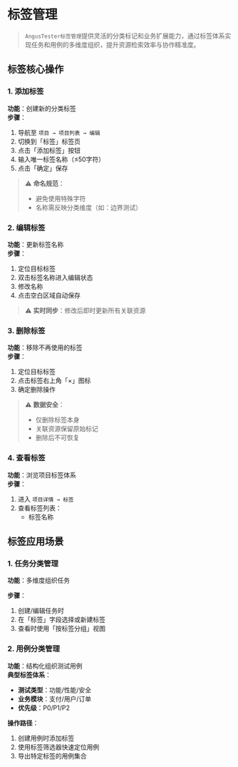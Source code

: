 # 标签管理

> `AngusTester标签管理`提供灵活的分类标记和业务扩展能力，通过标签体系实现任务和用例的多维度组织，提升资源检索效率与协作精准度。

## 标签核心操作

### 1. 添加标签
**功能**：创建新的分类标签  
**步骤**：
1. 导航至 `项目 → 项目列表 → 编辑`
2. 切换到「标签」标签页
3. 点击「添加标签」按钮
4. 输入唯一标签名称（≤50字符）
5. 点击「确定」保存

> ⚠️ **命名规范**：
> - 避免使用特殊字符
> - 名称需反映分类维度（如：边界测试）

### 2. 编辑标签
**功能**：更新标签名称  
**步骤**：
1. 定位目标标签
2. 双击标签名称进入编辑状态
3. 修改名称
4. 点击空白区域自动保存

> ⚠️ **实时同步**：修改后即时更新所有关联资源

### 3. 删除标签
**功能**：移除不再使用的标签  
**步骤**：
1. 定位目标标签
2. 点击标签右上角「×」图标
3. 确定删除操作

> ⚠️ **数据安全**：
> - 仅删除标签本身
> - 关联资源保留原始标记
> - 删除后不可恢复

### 4. 查看标签
**功能**：浏览项目标签体系  
**步骤**：
1. 进入 `项目详情 → 标签`
2. 查看标签列表：
   - 标签名称

## 标签应用场景

### 1. 任务分类管理
**功能**：多维度组织任务  

**步骤**：
1. 创建/编辑任务时
2. 在「标签」字段选择或新建标签
3. 查看时使用「按标签分组」视图

### 2. 用例分类管理
**功能**：结构化组织测试用例  
**典型标签体系**：
- **测试类型**：功能/性能/安全
- **业务模块**：支付/用户/订单
- **优先级**：P0/P1/P2

**操作路径**：
1. 创建用例时添加标签
2. 使用标签筛选器快速定位用例
3. 导出特定标签的用例集合
